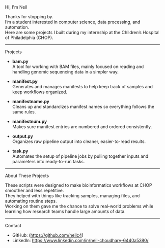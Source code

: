 Hi, I'm Neil

Thanks for stopping by.  
I’m a student interested in computer science, data processing, and automation.  
Here are some projects I built during my internship at the Children’s Hospital of Philadelphia (CHOP).

---

Projects

- **bam.py**  
  A tool for working with BAM files, mainly focused on reading and handling genomic sequencing data in a simpler way.

- **manifest.py**  
  Generates and manages manifests to help keep track of samples and keep workflows organized.

- **manifestname.py**  
  Cleans up and standardizes manifest names so everything follows the same rules.

- **manifestnum.py**  
  Makes sure manifest entries are numbered and ordered consistently.

- **output.py**  
  Organizes raw pipeline output into cleaner, easier-to-read results.

- **task.py**  
  Automates the setup of pipeline jobs by pulling together inputs and parameters into ready-to-run tasks.

---

About These Projects

These scripts were designed to make bioinformatics workflows at CHOP smoother and less repetitive.  
They helped with things like tracking samples, managing files, and automating routine steps.  
Working on them gave me the chance to solve real-world problems while learning how research teams handle large amounts of data.

---

Contact

- GitHub: (https://github.com/neilc4)  
- LinkedIn: https://www.linkedin.com/in/neil-choudhary-6440a5380/
